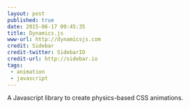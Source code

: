 ```yaml
---
layout: post
published: true
date: 2015-06-17 09:45:35
title: Dynamics.js
www-url: http://dynamicsjs.com
credit: Sidebar
credit-twitter: SidebarIO
credit-url: http://sidebar.io
tags: 
 - animation
 - javascript
---
```


A Javascript library to create physics-based CSS animations.

